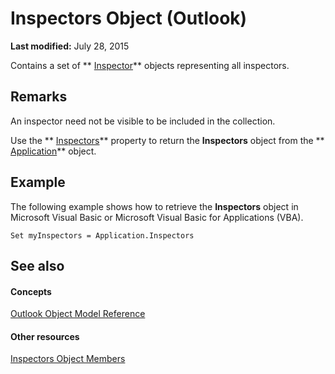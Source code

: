 
# Inspectors Object (Outlook)

 **Last modified:** July 28, 2015

Contains a set of  ** [Inspector](d7384756-669c-0549-1032-c3b864187994.md)** objects representing all inspectors.

## Remarks

 An inspector need not be visible to be included in the collection.

Use the  ** [Inspectors](c2dde847-d033-90e3-30d2-62ff375d6843.md)** property to return the **Inspectors** object from the ** [Application](797003e7-ecd1-eccb-eaaf-32d6ddde8348.md)** object.


## Example

The following example shows how to retrieve the  **Inspectors** object in Microsoft Visual Basic or Microsoft Visual Basic for Applications (VBA).


```
Set myInspectors = Application.Inspectors
```


## See also


#### Concepts


 [Outlook Object Model Reference](73221b13-d8d8-99b8-3394-b95dbbfd5ddc.md)
#### Other resources


 [Inspectors Object Members](897aab77-650a-6f0a-7599-5487bec45448.md)
